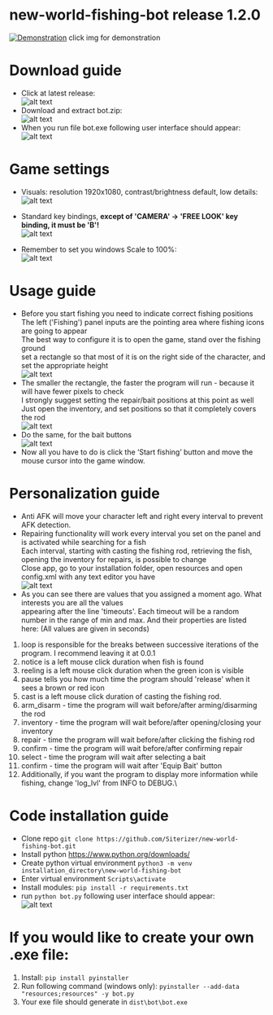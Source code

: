 # new-world-fishing-bot release 1.2.0

[![Demonstration](https://i.imgur.com/SLQC3oT.png)](https://www.youtube.com/watch?v=fxEKNIxCn38)
click img for demonstration

# Download guide
* Click at latest release:\
  ![alt text](https://i.imgur.com/Dj1hNl2.png)
* Download and extract bot.zip:\
  ![alt text](https://i.imgur.com/HFLQu24.png)
* When you run file bot.exe following user interface should appear:\
  ![alt text](https://i.imgur.com/G2XeHbX.png)

# Game settings
* Visuals: resolution 1920x1080, contrast/brightness default, low details:\
  ![alt text](https://i.imgur.com/VnfYTrA.png)

* Standard key bindings, **except of 'CAMERA' -> 'FREE LOOK' key binding, it must be 'B'!**\
  ![alt text](https://i.imgur.com/oGIdYhR.png)
  
  
* Remember to set you windows Scale to 100%:\
  ![alt text](https://i.imgur.com/0302u4A.png)

# Usage guide
* Before you start fishing you need to indicate correct fishing positions\
  The left ('Fishing') panel inputs are the pointing area where fishing icons are going to appear\
  The best way to configure it is to open the game, stand over the fishing ground\
  set a rectangle so that most of it is on the right side of the character, and set the appropriate height\
  ![alt text](https://i.imgur.com/4mikQR1.png)
* The smaller the rectangle, the faster the program will run - because it will have fewer pixels to check\
  I strongly suggest setting the repair/bait positions at this point as well\
  Just open the inventory, and set positions so that it completely covers the rod\
  ![alt text](https://i.imgur.com/caYEloT.png)
* Do the same, for the bait buttons\
  ![alt text](https://i.imgur.com/3NZ5tg5.png)
* Now all you have to do is click the ‘Start fishing’ button and move the mouse cursor into the game window.

# Personalization guide
* Anti AFK will move your character left and right every interval to prevent AFK detection.
* Repairing functionality will work every interval you set on the panel and is activated while searching for a fish\
  Each interval, starting with casting the fishing rod, retrieving the fish, opening the inventory for repairs, is possible to change\
  Close app, go to your installation folder, open resources and open config.xml with any text editor you have\
  ![alt text](https://i.imgur.com/0yR6nIM.png)
* As you can see there are values that you assigned a moment ago. What interests you are all the values\
  appearing after the line 'timeouts'. Each timeout will be a random number in the range of min and max.
  And their properties are listed here: (All values are given in seconds)
1. loop is responsible for the breaks between successive iterations of the program. I recommend leaving it at 0.0.1
2. notice is a left mouse click duration when fish is found
3. reeling is a left mouse click duration when the green icon is visible
4. pause tells you how much time the program should 'release' when it sees a brown or red icon
5. cast is a left mouse click duration of casting the fishing rod.
6. arm_disarm - time the program will wait before/after arming/disarming the rod
7. inventory - time the program will wait before/after opening/closing your inventory
8. repair - time the program will wait before/after clicking the fishing rod
9. confirm - time the program will wait before/after confirming repair
10. select - time the program will wait after selecting a bait
11. confirm - time the program will wait after 'Equip Bait' button
12. Additionally, if you want the program to display more information while fishing, change 'log_lvl' from INFO to DEBUG.\

# Code installation guide
* Clone repo ```git clone https://github.com/Siterizer/new-world-fishing-bot.git```
* Install python https://www.python.org/downloads/
* Create python virtual environment ```python3 -m venv installation_directory\new-world-fishing-bot```
* Enter virtual environment ```Scripts\activate```
* Install modules: ```pip install -r requirements.txt```
* run ```python bot.py``` following user interface should appear:\
![alt text](https://i.imgur.com/Pgv97yv.png)
# If you would like to create your own .exe file:
1. Install: ```pip install pyinstaller```
2. Run following command (windows only): ```pyinstaller --add-data "resources;resources" -y bot.py```
3. Your exe file should generate in ```dist\bot\bot.exe ```
